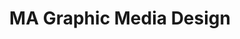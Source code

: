 ---
title: MA Graphic Media Design
type: Workshop
location: London College of Communication, UK
subtext:
dateFormat: # "year", otherwise will be displayed MM.YYYY
dateEnd:
dateStart: 2021-01-13
---